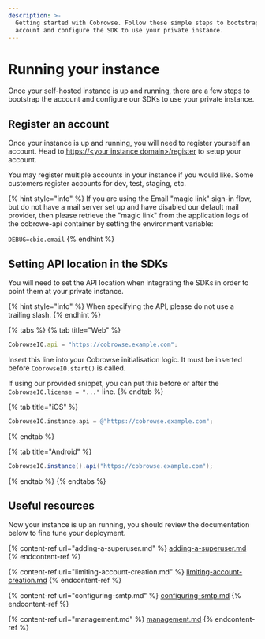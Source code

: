 ```yaml
---
description: >-
  Getting started with Cobrowse. Follow these simple steps to bootstrap your
  account and configure the SDK to use your private instance.
---
```


# Running your instance

Once your self-hosted instance is up and running, there are a few steps to bootstrap the account and configure our SDKs to use your private instance.

## Register an account

Once your instance is up and running, you will need to register yourself an account. Head to [https://\<your instance domain>/register](https://cobrowse.io/register) to setup your account.&#x20;

You may register multiple accounts in your instance if you would like. Some customers register accounts for dev, test, staging, etc.&#x20;

{% hint style="info" %}
If you are using the Email "magic link" sign-in flow, but do not have a mail server set up and have disabled our default mail provider, then please retrieve the "magic link" from the application logs of the cobrowe-api container by setting the environment variable:

`DEBUG=cbio.email`
{% endhint %}

## Setting API location in the SDKs

You will need to set the API location when integrating the SDKs in order to point them at your private instance.

{% hint style="info" %}
When specifying the API, please do not use a trailing slash.&#x20;
{% endhint %}

{% tabs %}
{% tab title="Web" %}
```javascript
CobrowseIO.api = "https://cobrowse.example.com";
```

Insert this line into your Cobrowse initialisation logic. It must be inserted before `CobrowseIO.start()` is called.&#x20;

If using our provided snippet, you can put this before or after the `CobrowseIO.license = "..."` line. &#x20;
{% endtab %}

{% tab title="iOS" %}
```objectivec
CobrowseIO.instance.api = @"https://cobrowse.example.com";
```
{% endtab %}

{% tab title="Android" %}
```java
CobrowseIO.instance().api("https://cobrowse.example.com");
```
{% endtab %}
{% endtabs %}

## Useful resources

Now your instance is up an running, you should review the documentation below to fine tune your deployment.

{% content-ref url="adding-a-superuser.md" %}
[adding-a-superuser.md](adding-a-superuser.md)
{% endcontent-ref %}

{% content-ref url="limiting-account-creation.md" %}
[limiting-account-creation.md](limiting-account-creation.md)
{% endcontent-ref %}

{% content-ref url="configuring-smtp.md" %}
[configuring-smtp.md](configuring-smtp.md)
{% endcontent-ref %}

{% content-ref url="management.md" %}
[management.md](management.md)
{% endcontent-ref %}
